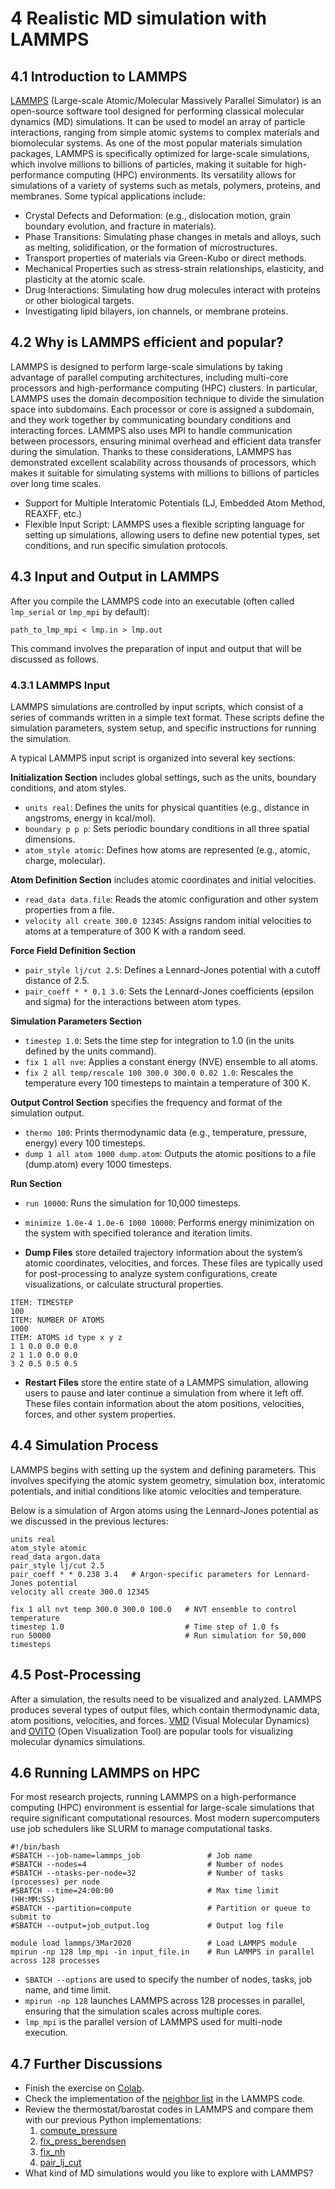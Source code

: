 # 4 Realistic MD simulation with LAMMPS
## 4.1 Introduction to LAMMPS
[LAMMPS](https://www.lammps.org) (Large-scale Atomic/Molecular Massively Parallel Simulator) is an open-source software tool designed for performing classical molecular dynamics (MD) simulations. It can be used to model an array of particle interactions, ranging from simple atomic systems to complex materials and biomolecular systems. As one of the most popular materials simulation packages, LAMMPS is specifically optimized for large-scale simulations, which involve millions to billions of particles, making it suitable for high-performance computing (HPC) environments. Its versatility allows for simulations of a variety of systems such as metals, polymers, proteins, and membranes. Some typical applications include:

- Crystal Defects and Deformation: (e.g., dislocation motion, grain boundary evolution, and fracture in materials).
- Phase Transitions: Simulating phase changes in metals and alloys, such as melting, solidification, or the formation of microstructures.
- Transport properties of materials via Green-Kubo or direct methods.
- Mechanical Properties such as stress-strain relationships, elasticity, and plasticity at the atomic scale.
- Drug Interactions: Simulating how drug molecules interact with proteins or other biological targets.
- Investigating lipid bilayers, ion channels, or membrane proteins.

## 4.2 Why is LAMMPS efficient and popular?
LAMMPS is designed to perform large-scale simulations by taking advantage of parallel computing architectures, including multi-core processors and high-performance computing (HPC) clusters. In particular, LAMMPS uses the domain decomposition technique to divide the simulation space into subdomains. Each processor or core is assigned a subdomain, and they work together by communicating boundary conditions and interacting forces. LAMMPS also uses MPI to handle communication between processors, ensuring minimal overhead and efficient data transfer during the simulation. Thanks to these considerations, LAMMPS has demonstrated excellent scalability across thousands of processors, which makes it suitable for simulating systems with millions to billions of particles over long time scales.

- Support for Multiple Interatomic Potentials (LJ, Embedded Atom Method, REAXFF, etc.)
- Flexible Input Script: LAMMPS uses a flexible scripting language for setting up simulations, allowing users to define new potential types, set conditions, and run specific simulation protocols.

## 4.3 Input and Output in LAMMPS

After you compile the LAMMPS code into an executable (often called `lmp_serial` or `lmp_mpi` by default):

```
path_to_lmp_mpi < lmp.in > lmp.out
```

This command involves the preparation of input and output that will be discussed as follows.

### 4.3.1 LAMMPS Input
LAMMPS simulations are controlled by input scripts, which consist of a series of commands written in a simple text format. These scripts define the simulation parameters, system setup, and specific instructions for running the simulation.

A typical LAMMPS input script is organized into several key sections:

**Initialization Section** includes global settings, such as the units, boundary conditions, and atom styles.
- `units real`: Defines the units for physical quantities (e.g., distance in angstroms, energy in kcal/mol).
- `boundary p p p`: Sets periodic boundary conditions in all three spatial dimensions.
- `atom_style atomic`: Defines how atoms are represented (e.g., atomic, charge, molecular).

**Atom Definition Section** includes atomic coordinates and initial velocities.
- `read_data data.file`: Reads the atomic configuration and other system properties from a file.
- `velocity all create 300.0 12345`: Assigns random initial velocities to atoms at a temperature of 300 K with a random seed.

**Force Field Definition Section**
- `pair_style lj/cut 2.5`: Defines a Lennard-Jones potential with a cutoff distance of 2.5.
- `pair_coeff * * 0.1 3.0`: Sets the Lennard-Jones coefficients (epsilon and sigma) for the interactions between atom types.

**Simulation Parameters Section**
- `timestep 1.0`: Sets the time step for integration to 1.0 (in the units defined by the units command).
- `fix 1 all nve`: Applies a constant energy (NVE) ensemble to all atoms.
- `fix 2 all temp/rescale 100 300.0 300.0 0.02 1.0`: Rescales the temperature every 100 timesteps to maintain a temperature of 300 K.

**Output Control Section** specifies the frequency and format of the simulation output.
- `thermo 100`: Prints thermodynamic data (e.g., temperature, pressure, energy) every 100 timesteps.
- `dump 1 all atom 1000 dump.atom`: Outputs the atomic positions to a file (dump.atom) every 1000 timesteps.

**Run Section**
- `run 10000`: Runs the simulation for 10,000 timesteps.
- `minimize 1.0e-4 1.0e-6 1000 10000`: Performs energy minimization on the system with specified tolerance and iteration limits.

- **Dump Files** store detailed trajectory information about the system’s atomic coordinates, velocities, and forces. These files are typically used for post-processing to analyze system configurations, create visualizations, or calculate structural properties.

```
ITEM: TIMESTEP
100
ITEM: NUMBER OF ATOMS
1000
ITEM: ATOMS id type x y z
1 1 0.0 0.0 0.0
2 1 1.0 0.0 0.0
3 2 0.5 0.5 0.5
```

- **Restart Files** store the entire state of a LAMMPS simulation, allowing users to pause and later continue a simulation from where it left off. These files contain information about the atom positions, velocities, forces, and other system properties.

## 4.4 Simulation Process

LAMMPS begins with setting up the system and defining parameters. This involves specifying the atomic system geometry, simulation box, interatomic potentials, and initial conditions like atomic velocities and temperature.

Below is a simulation of Argon atoms using the Lennard-Jones potential as we discussed in the previous lectures:
```
units real
atom_style atomic
read_data argon.data
pair_style lj/cut 2.5
pair_coeff * * 0.238 3.4   # Argon-specific parameters for Lennard-Jones potential
velocity all create 300.0 12345

fix 1 all nvt temp 300.0 300.0 100.0   # NVT ensemble to control temperature
timestep 1.0                           # Time step of 1.0 fs
run 50000                              # Run simulation for 50,000 timesteps
```

## 4.5 Post-Processing

After a simulation, the results need to be visualized and analyzed. LAMMPS produces several types of output files, which contain thermodynamic data, atom positions, velocities, and forces. [VMD](https://www.ks.uiuc.edu/Research/vmd/) (Visual Molecular Dynamics) and [OVITO](https://www.ovito.org) (Open Visualization Tool) are popular tools for visualizing molecular dynamics simulations.


## 4.6 Running LAMMPS on HPC
For most research projects, running LAMMPS on a high-performance computing (HPC) environment is essential for large-scale simulations that require significant computational resources. Most modern supercomputers use job schedulers like SLURM to manage computational tasks.

```
#!/bin/bash
#SBATCH --job-name=lammps_job               # Job name
#SBATCH --nodes=4                           # Number of nodes
#SBATCH --ntasks-per-node=32                # Number of tasks (processes) per node
#SBATCH --time=24:00:00                     # Max time limit (HH:MM:SS)
#SBATCH --partition=compute                 # Partition or queue to submit to
#SBATCH --output=job_output.log             # Output log file

module load lammps/3Mar2020                 # Load LAMMPS module
mpirun -np 128 lmp_mpi -in input_file.in    # Run LAMMPS in parallel across 128 processes
```

- `SBATCH --options` are used to specify the number of nodes, tasks, job name, and time limit.
- `mpirun -np 128` launches LAMMPS across 128 processes in parallel, ensuring that the simulation scales across multiple cores.
- `lmp_mpi` is the parallel version of LAMMPS used for multi-node execution.


## 4.7 Further Discussions
- Finish the exercise on [Colab](https://colab.research.google.com/drive/1gY6_1oA_PkuV-P56dztCsmvLSyLEWojo?usp=share_link).
- Check the implementation of the [neighbor list](https://docs.lammps.org/Developer_par_neigh.html) in the LAMMPS code.
- Review the thermostat/barostat codes in LAMMPS and compare them with our previous Python implementations:
  1. [compute_pressure](https://github.com/lammps/lammps/blob/develop/src/compute_pressure.cpp)
  2. [fix_press_berendsen](https://github.com/lammps/lammps/blob/develop/src/fix_press_berendsen.cpp)
  3. [fix_nh](https://github.com/lammps/lammps/blob/develop/src/fix_nh.cpp)
  4. [pair_lj_cut](https://github.com/lammps/lammps/blob/develop/src/pair_lj_cut.cpp)
- What kind of MD simulations would you like to explore with LAMMPS?
